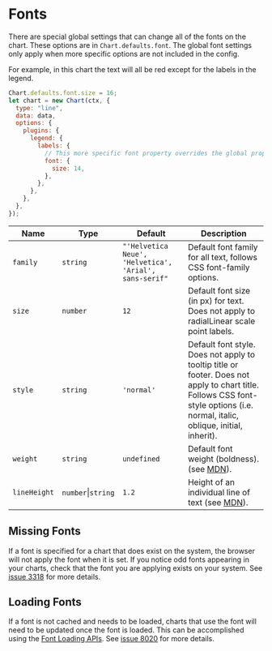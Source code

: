 # Fonts

There are special global settings that can change all of the fonts on the chart. These options are in `Chart.defaults.font`. The global font settings only apply when more specific options are not included in the config.

For example, in this chart the text will all be red except for the labels in the legend.

```javascript
Chart.defaults.font.size = 16;
let chart = new Chart(ctx, {
  type: "line",
  data: data,
  options: {
    plugins: {
      legend: {
        labels: {
          // This more specific font property overrides the global property
          font: {
            size: 14,
          },
        },
      },
    },
  },
});
```

| Name         | Type               | Default                                                | Description                                                                                                                                                                    |
| ------------ | ------------------ | ------------------------------------------------------ | ------------------------------------------------------------------------------------------------------------------------------------------------------------------------------ |
| `family`     | `string`           | `"'Helvetica Neue', 'Helvetica', 'Arial', sans-serif"` | Default font family for all text, follows CSS font-family options.                                                                                                             |
| `size`       | `number`           | `12`                                                   | Default font size (in px) for text. Does not apply to radialLinear scale point labels.                                                                                         |
| `style`      | `string`           | `'normal'`                                             | Default font style. Does not apply to tooltip title or footer. Does not apply to chart title. Follows CSS font-style options (i.e. normal, italic, oblique, initial, inherit). |
| `weight`     | `string`           | `undefined`                                            | Default font weight (boldness). (see [MDN](https://developer.mozilla.org/en-US/docs/Web/CSS/font-weight)).                                                                     |
| `lineHeight` | `number`\|`string` | `1.2`                                                  | Height of an individual line of text (see [MDN](https://developer.mozilla.org/en-US/docs/Web/CSS/line-height)).                                                                |

## Missing Fonts

If a font is specified for a chart that does exist on the system, the browser will not apply the font when it is set. If you notice odd fonts appearing in your charts, check that the font you are applying exists on your system. See [issue 3318](https://github.com/chartjs/Chart.js/issues/3318) for more details.

## Loading Fonts

If a font is not cached and needs to be loaded, charts that use the font will need to be updated once the font is loaded. This can be accomplished using the [Font Loading APIs](https://developer.mozilla.org/en-US/docs/Web/API/CSS_Font_Loading_API). See [issue 8020](https://github.com/chartjs/Chart.js/issues/8020) for more details.
